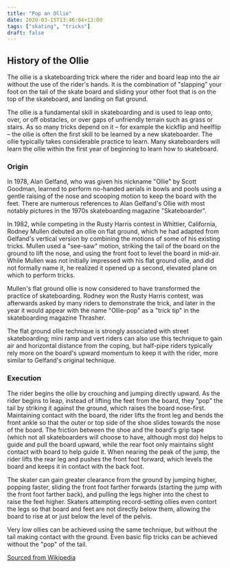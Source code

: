 ```yaml
---
title: "Pop an Ollie"
date: 2020-03-15T13:46:04+13:00
tags: ["skating", "tricks"]
draft: false
---
```


## History of the Ollie
The ollie is a skateboarding trick where the rider and board leap into the air without the use of the rider's hands. It is the combination of "slapping” your foot on the tail of the skate board and sliding your other foot that is on the top of the skateboard, and landing on flat ground.

The ollie is a fundamental skill in skateboarding and is used to leap onto, over, or off obstacles, or over gaps of unfriendly terrain such as grass or stairs. As so many tricks depend on it – for example the kickflip and heelflip – the ollie is often the first skill to be learned by a new skateboarder. The ollie typically takes considerable practice to learn. Many skateboarders will learn the ollie within the first year of beginning to learn how to skateboard.

### Origin
In 1978, Alan Gelfand, who was given his nickname "Ollie" by Scott Goodman, learned to perform no-handed aerials in bowls and pools using a gentle raising of the nose and scooping motion to keep the board with the feet. There are numerous references to Alan Gelfand's Ollie with most notably pictures in the 1970s skateboarding magazine "Skateboarder". 

In 1982, while competing in the Rusty Harris contest in Whittier, California, Rodney Mullen debuted an ollie on flat ground, which he had adapted from Gelfand's vertical version by combining the motions of some of his existing tricks. Mullen used a "see-saw" motion, striking the tail of the board on the ground to lift the nose, and using the front foot to level the board in mid-air. While Mullen was not initially impressed with his flat ground ollie, and did not formally name it, he realized it opened up a second, elevated plane on which to perform tricks.

Mullen's flat ground ollie is now considered to have transformed the practice of skateboarding. Rodney won the Rusty Harris contest, was afterwards asked by many riders to demonstrate the trick, and later in the year it would appear with the name "Ollie-pop" as a "trick tip" in the skateboarding magazine Thrasher.

The flat ground ollie technique is strongly associated with street skateboarding; mini ramp and vert riders can also use this technique to gain air and horizontal distance from the coping, but half-pipe riders typically rely more on the board's upward momentum to keep it with the rider, more similar to Gelfand's original technique.

### Execution
The rider begins the ollie by crouching and jumping directly upward. As the rider begins to leap, instead of lifting the feet from the board, they "pop" the tail by striking it against the ground, which raises the board nose-first. Maintaining contact with the board, the rider lifts the front leg and bends the front ankle so that the outer or top side of the shoe slides towards the nose of the board. The friction between the shoe and the board's grip tape (which not all skateboarders will choose to have, although most do) helps to guide and pull the board upward, while the rear foot only maintains slight contact with board to help guide it. When nearing the peak of the jump, the rider lifts the rear leg and pushes the front foot forward, which levels the board and keeps it in contact with the back foot. 

The skater can gain greater clearance from the ground by jumping higher, popping faster, sliding the front foot farther forwards (starting the jump with the front foot farther back), and pulling the legs higher into the chest to raise the feet higher. Skaters attempting record-setting ollies even contort the legs so that board and feet are not directly below them, allowing the board to rise at or just below the level of the pelvis. 

Very low ollies can be achieved using the same technique, but without the tail making contact with the ground. Even basic flip tricks can be achieved without the "pop" of the tail. 

[Sourced from Wikipedia](https://en.wikipedia.org/wiki/Ollie_(skateboarding))